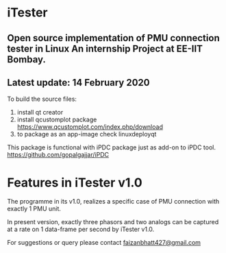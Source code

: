 # iTester
Open source implementation of PMU connection tester in Linux
An internship Project at EE-IIT Bombay.
-------------
Latest update:  14 February 2020
-------------
To build the source files: 
1. install qt creator
2. install qcustomplot package https://www.qcustomplot.com/index.php/download
3. to package as an app-image check linuxdeployqt

This package is functional with iPDC package just as add-on to iPDC tool.
https://github.com/gopalgajjar/iPDC

Features in iTester v1.0
=================================================
The programme in its v1.0, realizes a specific case of PMU connection with exactly 1 PMU unit.

In present version, exactly three phasors and two analogs can be captured at a rate on 1 data-frame per second by iTester v1.0.

For suggestions or query please contact
faizanbhatt427@gmail.com
